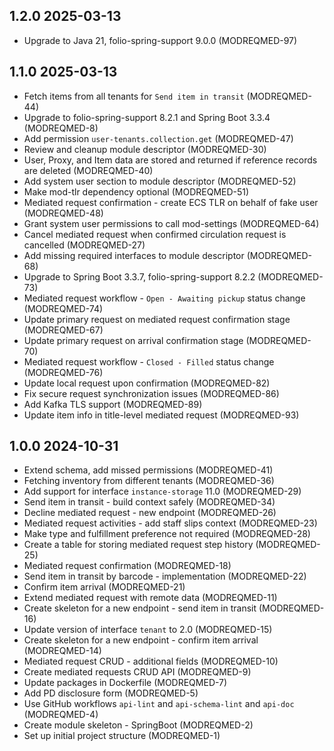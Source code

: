 ## 1.2.0 2025-03-13
* Upgrade to Java 21, folio-spring-support 9.0.0 (MODREQMED-97)

## 1.1.0 2025-03-13
* Fetch items from all tenants for `Send item in transit` (MODREQMED-44)
* Upgrade to folio-spring-support 8.2.1 and Spring Boot 3.3.4 (MODREQMED-8)
* Add permission `user-tenants.collection.get` (MODREQMED-47)
* Review and cleanup module descriptor (MODREQMED-30)
* User, Proxy, and Item data are stored and returned if reference records are deleted (MODREQMED-40)
* Add system user section to module descriptor (MODREQMED-52)
* Make mod-tlr dependency optional (MODREQMED-51)
* Mediated request confirmation - create ECS TLR on behalf of fake user (MODREQMED-48)
* Grant system user permissions to call mod-settings (MODREQMED-64)
* Cancel mediated request when confirmed circulation request is cancelled (MODREQMED-27)
* Add missing required interfaces to module descriptor (MODREQMED-68)
* Upgrade to Spring Boot 3.3.7, folio-spring-support 8.2.2 (MODREQMED-73)
* Mediated request workflow - `Open - Awaiting pickup` status change (MODREQMED-74)
* Update primary request on mediated request confirmation stage (MODREQMED-67)
* Update primary request on arrival confirmation stage (MODREQMED-70)
* Mediated request workflow - `Closed - Filled` status change (MODREQMED-76)
* Update local request upon confirmation (MODREQMED-82)
* Fix secure request synchronization issues (MODREQMED-86)
* Add Kafka TLS support (MODREQMED-89)
* Update item info in title-level mediated request (MODREQMED-93)

## 1.0.0 2024-10-31
* Extend schema, add missed permissions (MODREQMED-41)
* Fetching inventory from different tenants (MODREQMED-36)
* Add support for interface `instance-storage` 11.0 (MODREQMED-29)
* Send item in transit - build context safely (MODREQMED-34)
* Decline mediated request - new endpoint (MODREQMED-26)
* Mediated request activities - add staff slips context (MODREQMED-23)
* Make type and fulfillment preference not required (MODREQMED-28)
* Create a table for storing mediated request step history (MODREQMED-25)
* Mediated request confirmation (MODREQMED-18)
* Send item in transit by barcode - implementation (MODREQMED-22)
* Confirm item arrival (MODREQMED-21)
* Extend mediated request with remote data (MODREQMED-11)
* Create skeleton for a new endpoint - send item in transit (MODREQMED-16)
* Update version of interface `tenant` to 2.0 (MODREQMED-15)
* Create skeleton for a new endpoint - confirm item arrival (MODREQMED-14)
* Mediated request CRUD - additional fields (MODREQMED-10)
* Create mediated requests CRUD API (MODREQMED-9)
* Update packages in Dockerfile (MODREQMED-7)
* Add PD disclosure form (MODREQMED-5)
* Use GitHub workflows `api-lint` and `api-schema-lint` and `api-doc` (MODREQMED-4)
* Create module skeleton - SpringBoot (MODREQMED-2)
* Set up initial project structure (MODREQMED-1)
